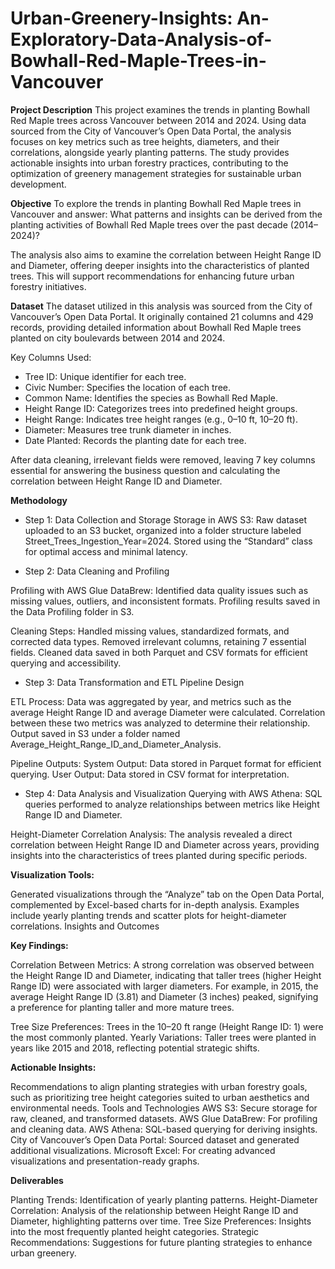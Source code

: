 # Urban-Greenery-Insights: An-Exploratory-Data-Analysis-of-Bowhall-Red-Maple-Trees-in-Vancouver

**Project Description**
This project examines the trends in planting Bowhall Red Maple trees across Vancouver between 2014 and 2024. Using data sourced from the City of Vancouver’s Open Data Portal, the analysis focuses on key metrics such as tree heights, diameters, and their correlations, alongside yearly planting patterns. The study provides actionable insights into urban forestry practices, contributing to the optimization of greenery management strategies for sustainable urban development.

**Objective**
To explore the trends in planting Bowhall Red Maple trees in Vancouver and answer:
What patterns and insights can be derived from the planting activities of Bowhall Red Maple trees over the past decade (2014–2024)?

The analysis also aims to examine the correlation between Height Range ID and Diameter, offering deeper insights into the characteristics of planted trees. This will support recommendations for enhancing future urban forestry initiatives.

**Dataset**
The dataset utilized in this analysis was sourced from the City of Vancouver’s Open Data Portal. It originally contained 21 columns and 429 records, providing detailed information about Bowhall Red Maple trees planted on city boulevards between 2014 and 2024.

Key Columns Used:
- Tree ID: Unique identifier for each tree.
- Civic Number: Specifies the location of each tree.
- Common Name: Identifies the species as Bowhall Red Maple.
- Height Range ID: Categorizes trees into predefined height groups.
- Height Range: Indicates tree height ranges (e.g., 0–10 ft, 10–20 ft).
- Diameter: Measures tree trunk diameter in inches.
- Date Planted: Records the planting date for each tree.

After data cleaning, irrelevant fields were removed, leaving 7 key columns essential for answering the business question and calculating the correlation between Height Range ID and Diameter.

**Methodology**
- Step 1: Data Collection and Storage
Storage in AWS S3:
Raw dataset uploaded to an S3 bucket, organized into a folder structure labeled Street_Trees_Ingestion_Year=2024.
Stored using the “Standard” class for optimal access and minimal latency.

- Step 2: Data Cleaning and Profiling

Profiling with AWS Glue DataBrew:
Identified data quality issues such as missing values, outliers, and inconsistent formats.
Profiling results saved in the Data Profiling folder in S3.

Cleaning Steps:
Handled missing values, standardized formats, and corrected data types.
Removed irrelevant columns, retaining 7 essential fields.
Cleaned data saved in both Parquet and CSV formats for efficient querying and accessibility.

- Step 3: Data Transformation and ETL Pipeline Design

ETL Process:
Data was aggregated by year, and metrics such as the average Height Range ID and average Diameter were calculated.
Correlation between these two metrics was analyzed to determine their relationship.
Output saved in S3 under a folder named Average_Height_Range_ID_and_Diameter_Analysis.

Pipeline Outputs:
System Output: Data stored in Parquet format for efficient querying.
User Output: Data stored in CSV format for interpretation.

- Step 4: Data Analysis and Visualization
Querying with AWS Athena:
SQL queries performed to analyze relationships between metrics like Height Range ID and Diameter.

Height-Diameter Correlation Analysis:
The analysis revealed a direct correlation between Height Range ID and Diameter across years, providing insights into the characteristics of trees planted during specific periods.

**Visualization Tools:**

Generated visualizations through the “Analyze” tab on the Open Data Portal, complemented by Excel-based charts for in-depth analysis.
Examples include yearly planting trends and scatter plots for height-diameter correlations.
Insights and Outcomes

**Key Findings:**

Correlation Between Metrics:
A strong correlation was observed between the Height Range ID and Diameter, indicating that taller trees (higher Height Range ID) were associated with larger diameters.
For example, in 2015, the average Height Range ID (3.81) and Diameter (3 inches) peaked, signifying a preference for planting taller and more mature trees.

Tree Size Preferences:
Trees in the 10–20 ft range (Height Range ID: 1) were the most commonly planted.
Yearly Variations:
Taller trees were planted in years like 2015 and 2018, reflecting potential strategic shifts.

**Actionable Insights:**

Recommendations to align planting strategies with urban forestry goals, such as prioritizing tree height categories suited to urban aesthetics and environmental needs.
Tools and Technologies
AWS S3: Secure storage for raw, cleaned, and transformed datasets.
AWS Glue DataBrew: For profiling and cleaning data.
AWS Athena: SQL-based querying for deriving insights.
City of Vancouver’s Open Data Portal: Sourced dataset and generated additional visualizations.
Microsoft Excel: For creating advanced visualizations and presentation-ready graphs.

**Deliverables**

Planting Trends: Identification of yearly planting patterns.
Height-Diameter Correlation: Analysis of the relationship between Height Range ID and Diameter, highlighting patterns over time.
Tree Size Preferences: Insights into the most frequently planted height categories.
Strategic Recommendations: Suggestions for future planting strategies to enhance urban greenery.
